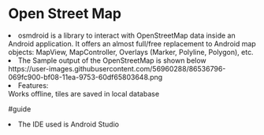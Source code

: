 # Open Street Map
<li>osmdroid is a library to interact with OpenStreetMap data inside an Android application. It offers an almost full/free replacement to Android map objects: MapView, MapController, Overlays (Marker, Polyline, Polygon), etc.    </li>

<li>The Sample output of the OpenStreetMap is shown below </li>
https://user-images.githubusercontent.com/56960288/86536796-069fc900-bf08-11ea-9753-60df65803648.png

<li>Features:</li>
Works offline, tiles are saved in local database

#guide
<li> The IDE used is Android Studio</li>
 
